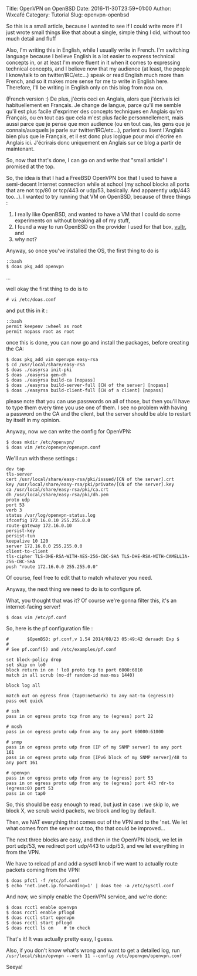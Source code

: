 Title: OpenVPN on OpenBSD
Date: 2016-11-30T23:59+01:00
Author: Wxcafé
Category: Tutorial
Slug: openvpn-openbsd

So this is a small article, because I wanted to see if I could write more if
I just wrote small things like that about a single, simple thing I did, without
too much detail and fluff

Also, I'm writing this in English, while I usually write in French. I'm
switching language because I believe English is a lot easier to express
technical concepts in, or at least I'm more fluent in it when it comes to
expressing technical concepts, and I believe now that my audience (at least, the
people I know/talk to on twitter/IRC/etc...) speak or read English much more
than French, and so it makes more sense for me to write in English here.
Therefore, I'll be writing in English only on this blog from now on.


(French version :)
De plus, j'écris ceci en Anglais, alors que j'écrivais ici habituellement en
Français. Je change de langue, parce qu'il me semble qu'il est plus facile
d'exprimer des concepts techniques en Anglais qu'en Français, ou en tout cas
que cela m'est plus facile personnellement, mais aussi parce que je pense que
mon audience (ou en tout cas, les gens que je connais/auxquels je parle sur
twitter/IRC/etc...), parlent ou lisent l'Anglais bien plus que le Français, et
il est donc plus logique pour moi d'écrire en Anglais ici.
J'écrirais donc uniquement en Anglais sur ce blog a partir de maintenant.

So, now that that's done, I can go on and write that "small article" I promised
at the top.

So, the idea is that I had a FreeBSD OpenVPN box that I used to have
a semi-decent Internet connection while at school (my school blocks all ports
that are not tcp/80 or tcp/443 or udp/53, basically. And apparently udp/443
too...). I wanted to try running that VM on OpenBSD, because of three things :

1. I really like OpenBSD, and wanted to have a VM that I could do some
experiments on without breaking all of my stuff,
2. I found a way to run OpenBSD on the provider I used for that box,
[vultr](https://vultr.com), and
3. why not?

Anyway, so once you've installed the OS, the first thing to do is

	::bash
	$ doas pkg_add openvpn

...

well okay the first thing to do is to

	# vi /etc/doas.conf

and put this in it :

	::bash
	permit keepenv :wheel as root
	permit nopass root as root

once this is done, you can now go and install the packages, before creating the
CA:

	$ doas pkg_add vim openvpn easy-rsa
	$ cd /usr/local/share/easy-rsa
	$ doas ./easyrsa init-pki
	$ doas ./easyrsa gen-dh
	$ doas ./easyrsa build-ca [nopass]
	$ doas ./easyrsa build-server-full [CN of the server] [nopass]
	$ doas ./easyrsa build-client-full [CN of a client] [nopass]

please note that you can use passwords on all of those, but then you'll have to
type them every time you use one of them. I see no problem with having
a password on the CA and the client, but the server should be able to restart by
itself in my opinion.

Anyway, now we can write the config for OpenVPN:

	$ doas mkdir /etc/openvpn/
	$ doas vim /etc/openvpn/openvpn.conf

We'll run with these settings :

	dev tap
	tls-server
	cert /usr/local/share/easy-rsa/pki/issued/[CN of the server].crt
	key /usr/local/share/easy-rsa/pki/private/[CN of the server].key
	ca /usr/local/share/easy-rsa/pki/ca.crt
	dh /usr/local/share/easy-rsa/pki/dh.pem
	proto udp
	port 53
	verb 3
	status /var/log/openvpn-status.log
	ifconfig 172.16.0.10 255.255.0.0
	route-gateway 172.16.0.10
	persist-key
	persist-tun
	keepalive 10 120
	server 172.16.0.0 255.255.0.0
	client-to-client
	tls-cipher TLS-DHE-RSA-WITH-AES-256-CBC-SHA TLS-DHE-RSA-WITH-CAMELLIA-256-CBC-SHA
	push "route 172.16.0.0 255.255.0.0"

Of course, feel free to edit that to match whatever you need.

Anyway, the next thing we need to do is to configure pf.

What, you thought that was it? Of course we're gonna filter this, it's an
internet-facing server!

	$ doas vim /etc/pf.conf

So, here is the pf configuration file :

	#       $OpenBSD: pf.conf,v 1.54 2014/08/23 05:49:42 deraadt Exp $
	#
	# See pf.conf(5) and /etc/examples/pf.conf

	set block-policy drop
	set skip on lo0
	block return in on ! lo0 proto tcp to port 6000:6010
	match in all scrub (no-df random-id max-mss 1440)

	block log all

	match out on egress from (tap0:network) to any nat-to (egress:0)
	pass out quick

	# ssh
	pass in on egress proto tcp from any to (egress) port 22

	# mosh
	pass in on egress proto udp from any to any port 60000:61000

	# snmp
	pass in on egress proto udp from [IP of my SNMP server] to any port 161
	pass in on egress proto udp from [IPv6 block of my SNMP server]/48 to any port 161

	# openvpn
	pass in on egress proto udp from any to (egress) port 53
	pass in on egress proto udp from any to (egress) port 443 rdr-to (egress:0) port 53
	pass in on tap0

So, this should be easy enough to read, but just in case : we skip lo, we block
X, we scrub weird packets, we block and log by default.

Then, we NAT everything that comes out of the VPN and to the 'net. We let what
comes from the server out too, tho that could be improved...

The next three blocks are easy, and then in the OpenVPN block, we let in port
udp/53, we redirect port udp/443 to udp/53, and we let everything in from the
VPN.

We have to reload pf and add a sysctl knob if we want to actually route packets
coming from the VPN:

	$ doas pfctl -f /etc/pf.conf
	$ echo 'net.inet.ip.forwarding=1' | doas tee -a /etc/sysctl.conf

And now, we simply enable the OpenVPN service, and we're done:

	$ doas rcctl enable openvpn
	$ doas rcctl enable pflogd
	$ doas rcctl start openvpn
	$ doas rcctl start pflogd
	$ doas rcctl ls on    # to check

That's it! It was actually pretty easy, I guess.

Also, if you don't know what's wrong and want to get a detailed log, run
`/usr/local/sbin/opvnpn --verb 11 --config /etc/openvpn/openvpn.conf`


Seeya!
